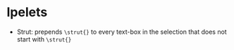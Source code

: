 # Ipelets

- Strut: prepends `\strut{}` to every text-box in the selection that does not start with `\strut{}`
